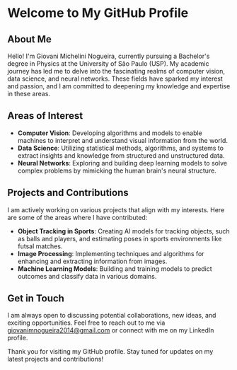 # Welcome to My GitHub Profile

## About Me

Hello! I'm Giovani Michelini Nogueira, currently pursuing a Bachelor's degree in Physics at the University of São Paulo (USP). My academic journey has led me to delve into the fascinating realms of computer vision, data science, and neural networks. These fields have sparked my interest and passion, and I am committed to deepening my knowledge and expertise in these areas.

## Areas of Interest

- **Computer Vision**: Developing algorithms and models to enable machines to interpret and understand visual information from the world.
- **Data Science**: Utilizing statistical methods, algorithms, and systems to extract insights and knowledge from structured and unstructured data.
- **Neural Networks**: Exploring and building deep learning models to solve complex problems by mimicking the human brain's neural structure.

## Projects and Contributions

I am actively working on various projects that align with my interests. Here are some of the areas where I have contributed:

- **Object Tracking in Sports**: Creating AI models for tracking objects, such as balls and players, and estimating poses in sports environments like futsal matches.
- **Image Processing**: Implementing techniques and algorithms for enhancing and extracting information from images.
- **Machine Learning Models**: Building and training models to predict outcomes and classify data in various domains.

## Get in Touch

I am always open to discussing potential collaborations, new ideas, and exciting opportunities. Feel free to reach out to me via giovanimnogueira2014@gmail.com or connect with me on my LinkedIn profile.

Thank you for visiting my GitHub profile. Stay tuned for updates on my latest projects and contributions!

<!---
GiovaniMNog/GiovaniMNog is a ✨ special ✨ repository because its `README.md` (this file) appears on your GitHub profile.
You can click the Preview link to take a look at your changes.
--->
